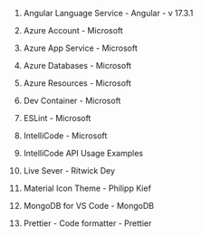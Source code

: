 1. Angular Language Service - Angular - v 17.3.1

2. Azure Account - Microsoft

3. Azure App Service - Microsoft

4. Azure Databases - Microsoft

5. Azure Resources - Microsoft

6. Dev Container - Microsoft

7. ESLint - Microsoft 

8. IntelliCode - Microsoft

9. IntelliCode API Usage Examples

10. Live Sever - Ritwick Dey

11. Material Icon Theme - Philipp Kief

12. MongoDB for VS Code - MongoDB

13. Prettier - Code formatter - Prettier